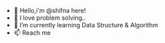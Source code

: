 - 👋 Hello,i'm @shifna here!
- 👀 I love problem solving..
- 🌱 I’m currently learning Data Structure & Algorithm
- 📫 Reach me 
